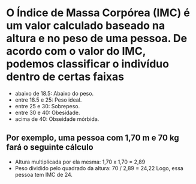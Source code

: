 # O Índice de Massa Corpórea (IMC) é um valor calculado baseado na altura e no peso de uma pessoa. De acordo com o valor do IMC, podemos classificar o indivíduo dentro de certas faixas

- abaixo de 18.5: Abaixo do peso.
- entre 18.5 e 25: Peso ideal.
- entre 25 e 30: Sobrepeso.
- entre 30 e 40: Obesidade.
- acima de 40: Obseidade mórbida.

## Por exemplo, uma pessoa com 1,70 m e 70 kg fará o seguinte cálculo

- Altura multiplicada por ela mesma: 1,70 x 1,70 = 2,89
- Peso dividido pelo quadrado da altura: 70 / 2,89 = 24,22
Logo, essa pessoa tem IMC de 24.
